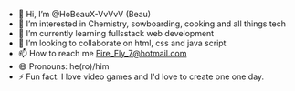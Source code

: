 - 👋 Hi, I’m @HoBeauX-VvVvV (Beau)
- 👀 I’m interested in Chemistry, sowboarding, cooking and all things tech
- 🌱 I’m currently learning fullsstack web development
- 💞️ I’m looking to collaborate on html, css and java script
- 📫 How to reach me Fire_Fly_7@hotmail.com
- 😄 Pronouns: he(ro)/him
- ⚡ Fun fact: I love video games and I'd love to create one one day. 

<!---
HoBeauX-VvVvV/HoBeauX-VvVvV is a ✨ special ✨ repository because its `README.md` (this file) appears on your GitHub profile.
You can click the Preview link to take a look at your changes.
--->
